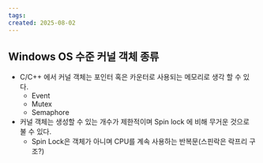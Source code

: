 ```yaml
---
tags: 
created: 2025-08-02
---
```

## Windows OS 수준 커널 객체 종류
- C/C++ 에서 커널 객체는 포인터 혹은 카운터로 사용되는 메모리로 생각 할 수 있다.
	- Event
	- Mutex
	- Semaphore
- 커널 객체는 생성할 수 있는 개수가 제한적이며 Spin lock 에 비해 무거운 것으로 불 수 있다.
	- Spin Lock은 객체가 아니며 CPU를 계속 사용하는 반복문(스핀락은 락프리 구조?)
